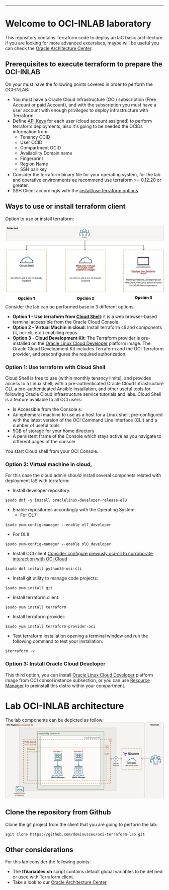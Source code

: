 ---
# Welcome to OCI-INLAB laboratory 
This repository contains Terraform code to deploy an IaC basic architecture
if you are looking for more advanced excersises, maybe will be useful you
can check the [Oracle Architecture Center](https://docs.oracle.com/solutions/?q=terraform&cType=reference-architectures&sort=date-desc&lang=en).

## Prerequisites to execute terraform to prepare the OCI-INLAB
On your must have the following points covered in order to perform the OCI-INLAB:
* You must have a Oracle Cloud Infrastructure (OCI) subscription (Free Account or paid Account), and with the subscription you must have a user account with enough privileges to deploy infrastructure with Terraform.
* Define [API Keys](https://docs.oracle.com/en-us/iaas/Content/API/Concepts/apisigningkey.htm) for each user (cloud account assigned) to perform terraform deployments, also it's going to be needed the OCIDs information from:
  - Tenancy OCID
  - User OCID
  - Compartment OCID
  - Availability Domain name
  - Fingerprint
  - Region Name
  - SSH pair key   
* Consider the terraform binary file for your operating system, for the lab and operative environments ee recommend use terraform >= 0.12.20 or greater.
* SSH Client accordingly with the [install/use terraform options](#ways-to-use-install-or-install-terraform-client) 
	
## Ways to use or install terraform client
Option to use or install terraform:

![Image title](img/option-install.png)
Consider the lab can be performed base in 3 different options:
* **Option 1 - Use terraform from [Cloud Shell](https://docs.oracle.com/en-us/iaas/Content/API/Concepts/cloudshellintro.htm)**: it is a web browser-based terminal accessible from the Oracle Cloud Console. 
* **Option 2 - Virtual Machin in cloud**: Install terraform cli and components (it, oci-cli, etc.) enabiling repos.
* **Option 3 - Cloud Development Kit**: The Terraform provider is pre-installed on the [Oracle Linux Cloud Developer](https://docs.oracle.com/en-us/iaas/oracle-linux/developer/index.htm) platform image. The Oracle Cloud Development Kit includes Terraform and the OCI Terraform provider, and preconfigures the required authorization.

### Option 1: Use terraform with Cloud Shell 
Cloud Shell is free to use (within monthly tenancy limits), and provides access to a Linux shell, with a pre-authenticated Oracle Cloud Infrastructure CLI, a pre-authenticated Ansible installation, and other useful tools for following Oracle Cloud Infrastructure service tutorials and labs. Cloud Shell is a feature available to all OCI users:
- Is Accessible from the Console s:
- An ephemeral machine to use as a host for a Linux shell, pre-configured with the latest version of the OCI Command Line Interface (CLI) and a number of useful tools
- 5GB of storage for your home directory
- A persistent frame of the Console which stays active as you navigate to different pages of the console

You start Cloud shell from your OCI Console.
 
### Option 2: Virtual machine in cloud, 
For this case the cloud admin should install several componets related with deployment IaS with terraform:

* Install developer repository:
```
$sudo dnf -y install oraclelinux-developer-release-el8
```

* Enable repositories accordingly with the Operating System:
  - For OL7:

```
$sudo yum-config-manager --enable ol7_developer

```
  - For OL8:
```
$sudo yum-config-manager --enable ol8_developer
```
* Install OCI client [Consider configure previusly oci-cli to corroborate interaction with OCI Cloud](https://docs.oracle.com/en-us/iaas/Content/API/Concepts/cliconcepts.htm)
```
$sudo dnf install python36-oci-cli
```

* Install git utility to manage code projects:
```
$sudo yum install git
```

* Install terraform client:
```
$sudo yum install terraform
```
* Install terraform provider:
```
$sudo yum install terraform-provider-oci
```	
* Test terraform installation opening a terminal window and run the following command to test your installation:
```
$terraform -v
```

### Option 3: Install Oracle Cloud Developer
This third option, you can install [Oracle Linux Cloud Developer](https://docs.oracle.com/en-us/iaas/oracle-linux/developer/index.htm) platform image from OCI consol instance subsection, or you can use [Resource Manager](https://docs.oracle.com/en-us/iaas/Content/ResourceManager/Tasks/devtools.htm) to preinstall this distro within your compartment. 

# Lab OCI-INLAB architecture
The lab components can be depicted as follow:
![Image title](img/OCI-INLAB.png)

## Clone the repository from Github
Clone the git project from the client that you are going to perform the lab:
```
$git clone https://github.com/dominusceo/oci-terraform-lab.git
```
## Other considerations
For this lab consider the following points:
- The **tfVariables.sh** script contains default global variables to be defined or used with Terraform client.
- Take a look to our [Oracle Architecture Center](https://docs.oracle.com/solutions/?q=terraform&cType=reference-architectures&sort=date-desc&lang=en)
